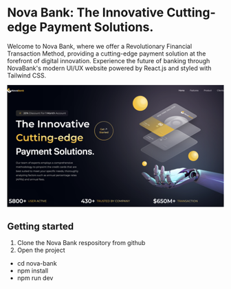 # Nova Bank: The Innovative Cutting-edge Payment Solutions.

Welcome to Nova Bank, where we offer a Revolutionary Financial Transaction Method, providing a cutting-edge payment solution at the forefront of digital innovation. Experience the future of banking through NovaBank's modern UI/UX website powered by React.js and styled with Tailwind CSS.

  ![Future Of Banking](nova-bank.png)

## Getting started

1. Clone the Nova Bank respository from github
2. Open the project

- cd nova-bank
- npm install
- npm run dev
